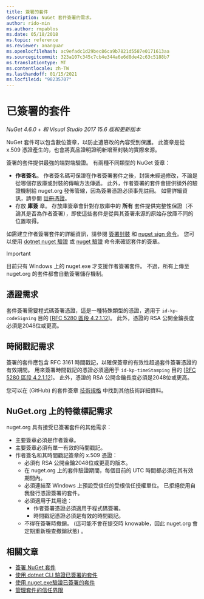 ```yaml
---
title: 簽署的套件
description: NuGet 套件簽署的需求。
author: rido-min
ms.author: rmpablos
ms.date: 05/18/2018
ms.topic: reference
ms.reviewer: ananguar
ms.openlocfilehash: ac9efadc1d29bec86ca9b7821d5587e0171613aa
ms.sourcegitcommit: 323a107c345c7cb4e344a6e6d8de42c63c5188b7
ms.translationtype: MT
ms.contentlocale: zh-TW
ms.lasthandoff: 01/15/2021
ms.locfileid: "98235707"
---
```

# <a name="signed-packages"></a>已簽署的套件

*NuGet 4.6.0 + 和 Visual Studio 2017 15.6 版和更新版本*

NuGet 套件可以包含數位簽章，以防止遭篡改的內容受到保護。 此簽章是從 x.509 憑證產生的，也會將真品證明證明新增至封裝的實際來源。

簽署的套件提供最強的端對端驗證。 有兩種不同類型的 NuGet 簽章：
- **作者簽名**。 作者簽名碼可保證在作者簽署套件之後，封裝未經過修改，不論是從哪個存放庫或封裝的傳輸方法傳遞。 此外，作者簽署的套件會提供額外的驗證機制給 nuget.org 發佈管線，因為簽署憑證必須事先註冊。 如需詳細資訊，請參閱 [註冊憑證](#signature-requirements-on-nugetorg)。
- 存放 **庫簽** 章。 存放庫簽章會針對存放庫中的 **所有** 套件提供完整性保證（不論其是否為作者簽署），即使這些套件是從與其簽署來源的原始存放庫不同的位置取得。   

如需建立作者簽署套件的詳細資訊，請參閱 [簽署封裝](../create-packages/Sign-a-package.md) 和 [nuget sign 命令](../reference/cli-reference/cli-ref-sign.md)。 您可以使用 [dotnet nuget 驗證](/dotnet/core/tools/dotnet-nuget-verify.md) 或 [nuget 驗證](../reference/cli-reference/cli-ref-verify.md) 命令來確認套件的簽章。

> [!Important]
> 目前只有 Windows 上的 nuget.exe 才支援作者簽署套件。 不過，所有上傳至 nuget.org 的套件都會自動簽署儲存機制。

## <a name="certificate-requirements"></a>憑證需求

套件簽署需要程式碼簽署憑證，這是一種特殊類型的憑證，適用于 `id-kp-codeSigning` 目的 [[RFC 5280 區段 4.2.1.12](https://tools.ietf.org/html/rfc5280#section-4.2.1.12)]。 此外，憑證的 RSA 公開金鑰長度必須是2048位或更高。

## <a name="timestamp-requirements"></a>時間戳記需求

簽署的套件應包含 RFC 3161 時間戳記，以確保簽章的有效性超過套件簽署憑證的有效期間。 用來簽署時間戳記的憑證必須適用于 `id-kp-timeStamping` 目的 [[RFC 5280 區段 4.2.1.12](https://tools.ietf.org/html/rfc5280#section-4.2.1.12)]。 此外，憑證的 RSA 公開金鑰長度必須是2048位或更高。

您可以在 (GitHub) 的套件簽章 [技術規格](https://github.com/NuGet/Home/wiki/Package-Signatures-Technical-Details) 中找到其他技術詳細資料。

## <a name="signature-requirements-on-nugetorg"></a>NuGet.org 上的特徵標記需求

nuget.org 具有接受已簽署套件的其他需求：

- 主要簽章必須是作者簽章。
- 主要簽章必須有單一有效的時間戳記。
- 作者簽名和其時間戳記簽章的 x.509 憑證：
  - 必須有 RSA 公開金鑰2048位或更高的版本。
  - 在 nuget.org 上的套件驗證期間，每個目前的 UTC 時間都必須在其有效期間內。
  - 必須連結至 Windows 上預設受信任的受根信任授權單位。 已拒絕使用自我發行憑證簽署的套件。
  - 必須適用于其用途： 
    - 作者簽署憑證必須適用于程式碼簽署。
    - 時間戳記憑證必須是有效的時間戳記。
  - 不得在簽署時撤銷。  (這可能不會在提交時 knowable，因此 nuget.org 會定期重新檢查撤銷狀態) 。
  
  
## <a name="related-articles"></a>相關文章

- [簽署 NuGet 套件](../create-packages/Sign-a-Package.md)
- [使用 dotnet CLI 驗證已簽署的套件](/dotnet/core/tools/dotnet-nuget-verify.md)
- [使用 nuget.exe驗證已簽署的套件 ](../reference/cli-reference/cli-ref-verify.md)
- [管理套件的信任界限](../consume-packages/installing-signed-packages.md)
